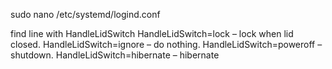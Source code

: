 sudo nano /etc/systemd/logind.conf

find line with HandleLidSwitch
HandleLidSwitch=lock – lock when lid closed.
HandleLidSwitch=ignore – do nothing.
HandleLidSwitch=poweroff – shutdown.
HandleLidSwitch=hibernate – hibernate
